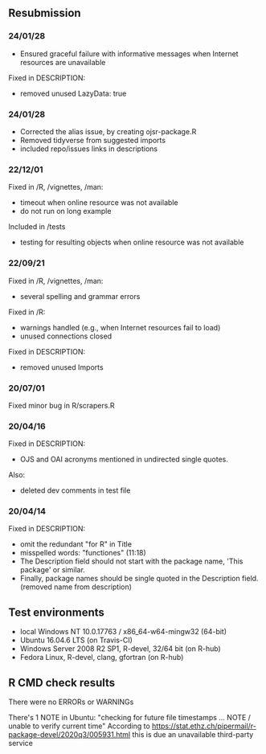 ## Resubmission

### 24/01/28

- Ensured graceful failure with informative messages when Internet resources are unavailable

Fixed in DESCRIPTION:
- removed unused LazyData: true

### 24/01/28

- Corrected the alias issue, by creating ojsr-package.R
- Removed tidyverse from suggested imports
- included repo/issues links in descriptions

### 22/12/01

Fixed in /R, /vignettes, /man:
- timeout when online resource was not available
- do not run on long example

Included in /tests
- testing for resulting objects when online resource was not available

### 22/09/21

Fixed in /R, /vignettes, /man:
- several spelling and grammar errors

Fixed in /R:
- warnings handled (e.g., when Internet resources fail to load) 
- unused connections closed

Fixed in DESCRIPTION:
- removed unused Imports

### 20/07/01

Fixed minor bug in R/scrapers.R 

### 20/04/16

Fixed in DESCRIPTION:
- OJS and OAI acronyms mentioned in undirected single quotes.

Also:
- deleted dev comments in test file

### 20/04/14

Fixed in DESCRIPTION:
- omit the redundant "for R" in Title
- misspelled words: "functiones" (11:18)
- The Description field should not start with the package name, 'This package' or similar.
- Finally, package names should be single quoted in the Description field. (removed name from description)

## Test environments

* local Windows NT 10.0.17763 / x86_64-w64-mingw32 (64-bit)
* Ubuntu 16.04.6 LTS (on Travis-CI)
* Windows Server 2008 R2 SP1, R-devel, 32/64 bit (on R-hub)
* Fedora Linux, R-devel, clang, gfortran (on R-hub)

## R CMD check results

There were no ERRORs or WARNINGs 

There's 1 NOTE in Ubuntu:
"checking for future file timestamps ... NOTE / unable to verify current time"
According to https://stat.ethz.ch/pipermail/r-package-devel/2020q3/005931.html this is due an unavailable third-party service
